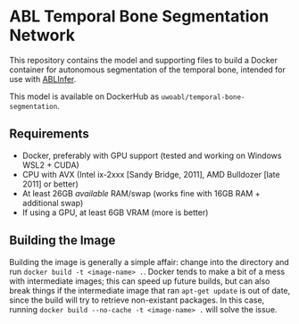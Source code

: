 # ABL Temporal Bone Segmentation Network

This repository contains the model and supporting files to build a Docker container for autonomous segmentation of the temporal bone, intended for use with [ABLInfer](https://github.com/Auditory-Biophysics-Lab/ablinfer).

This model is available on DockerHub as `uwoabl/temporal-bone-segmentation`.

## Requirements
* Docker, preferably with GPU support (tested and working on Windows WSL2 + CUDA)
* CPU with AVX (Intel ix-2xxx [Sandy Bridge, 2011], AMD Bulldozer [late 2011] or better)
* At least 26GB *available* RAM/swap (works fine with 16GB RAM + additional swap)
* If using a GPU, at least 6GB VRAM (more is better)

## Building the Image
Building the image is generally a simple affair: change into the directory and run `docker build -t <image-name> .`. Docker tends to make a bit of a mess with intermediate images; this can speed up future builds, but can also break things if the intermediate image that ran `apt-get update` is out of date, since the build will try to retrieve non-existant packages. In this case, running `docker build --no-cache -t <image-name> .` will solve the issue.
